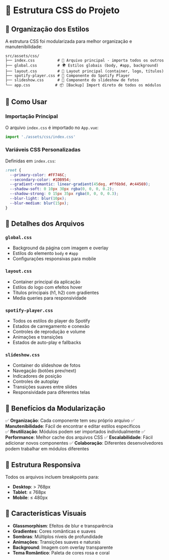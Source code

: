 # 📁 Estrutura CSS do Projeto

## 🎨 Organização dos Estilos

A estrutura CSS foi modularizada para melhor organização e manutenibilidade:

```
src/assets/css/
├── index.css          # 🎯 Arquivo principal - importa todos os outros
├── global.css         # 🌍 Estilos globais (body, #app, background)
├── layout.css         # 📐 Layout principal (container, logo, títulos)
├── spotify-player.css # 🎵 Componente do Spotify Player
├── slideshow.css      # 📸 Componente do slideshow de fotos
└── app.css           # 📦 [Backup] Import direto de todos os módulos
```

## 🚀 Como Usar

### Importação Principal
O arquivo `index.css` é importado no `App.vue`:
```typescript
import './assets/css/index.css'
```

### Variáveis CSS Personalizadas
Definidas em `index.css`:
```css
:root {
  --primary-color: #FF746C;
  --secondary-color: #1DB954;
  --gradient-romantic: linear-gradient(45deg, #ff6b9d, #c44569);
  --shadow-soft: 0 10px 30px rgba(0, 0, 0, 0.2);
  --shadow-strong: 0 15px 35px rgba(0, 0, 0, 0.3);
  --blur-light: blur(10px);
  --blur-medium: blur(15px);
}
```

## 📂 Detalhes dos Arquivos

### `global.css`
- Background da página com imagem e overlay
- Estilos do elemento `body` e `#app`
- Configurações responsivas para mobile

### `layout.css`
- Container principal da aplicação
- Estilos do logo com efeitos hover
- Títulos principais (h1, h2) com gradientes
- Media queries para responsividade

### `spotify-player.css`
- Todos os estilos do player do Spotify
- Estados de carregamento e conexão
- Controles de reprodução e volume
- Animações e transições
- Estados de auto-play e fallbacks

### `slideshow.css`
- Container do slideshow de fotos
- Navegação (botões prev/next)
- Indicadores de posição
- Controles de autoplay
- Transições suaves entre slides
- Responsividade para diferentes telas

## 🔧 Benefícios da Modularização

✅ **Organização**: Cada componente tem seu próprio arquivo
✅ **Manutenibilidade**: Fácil de encontrar e editar estilos específicos  
✅ **Reutilização**: Módulos podem ser importados individualmente
✅ **Performance**: Melhor cache dos arquivos CSS
✅ **Escalabilidade**: Fácil adicionar novos componentes
✅ **Colaboração**: Diferentes desenvolvedores podem trabalhar em módulos diferentes

## 🎯 Estrutura Responsiva

Todos os arquivos incluem breakpoints para:
- **Desktop**: > 768px
- **Tablet**: ≤ 768px  
- **Mobile**: ≤ 480px

## 🌟 Características Visuais

- **Glassmorphism**: Efeitos de blur e transparência
- **Gradientes**: Cores românticas e suaves
- **Sombras**: Múltiplos níveis de profundidade
- **Animações**: Transições suaves e naturais
- **Background**: Imagem com overlay transparente
- **Tema Romântico**: Paleta de cores rosa e coral
